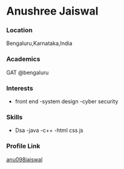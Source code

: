 # Anushree Jaiswal

### Location
 
 Bengaluru,Karnataka,India

### Academics

GAT @bengaluru

### Interests

- front end
-system design
-cyber security

### Skills

- Dsa
-java
-c++
-html css js


### Profile Link

[anu098jaiswal](https://github.com/anu098jaiswal)
